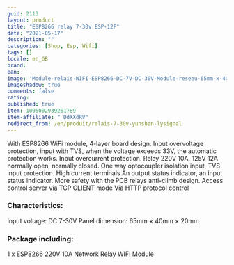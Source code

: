 ```yaml
---
guid: 2113
layout: product 
title: "ESP8266 relay 7-30v ESP-12F"
date: "2021-05-17"
description: ""
categories: [Shop, Esp, Wifi]
tags: []
locale: en_GB
brand:
ean: 
image: 'Module-relais-WIFI-ESP8266-DC-7V-DC-30V-Module-reseau-65mm-x-40mm-x-20mm.jpg'
imageshadow: true
comments: false
rating:  
published: true
item: 1005002939261789
item-affiliate: "_DdXXdRV"
redirect_from: /en/produit/relais-7-30v-yunshan-lysignal
---
```


With ESP8266 WiFi module, 4-layer board design. Input overvoltage protection, input with TVS, when the voltage exceeds 33V, the automatic protection works. Input overcurrent protection. Relay 220V 10A, 125V 12A normally open, normally closed. One way optocoupler isolation input, TVS input protection. High current terminals An output status indicator, an input status indicator. More safety with the PCB relays anti-climb design. Access control server via TCP CLIENT mode Via HTTP protocol control

### Characteristics:

Input voltage: DC 7-30V Panel dimension: 65mm × 40mm × 20mm

### Package including:

1 x ESP8266 220V 10A Network Relay WIFI Module